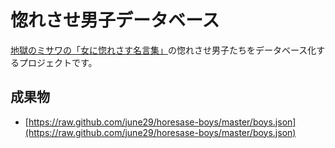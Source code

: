 # 惚れさせ男子データベース

[地獄のミサワの「女に惚れさす名言集」](http://jigokuno.com/ "地獄のミサワの「女に惚れさす名言集」")の惚れさせ男子たちをデータベース化するプロジェクトです。

## 成果物

- [https://raw.github.com/june29/horesase-boys/master/boys.json](https://raw.github.com/june29/horesase-boys/master/boys.json)

